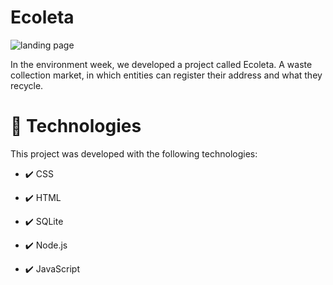 # Ecoleta

<a><img src="https://i.ibb.co/vLF0FF4/ecoleta.png" alt="landing page"></a>

In the environment week, we developed a project called Ecoleta. A waste collection market, in which entities can register their address and what they recycle.

# 🚀 Technologies

This project was developed with the following technologies:

- ✔️ CSS

- ✔️ HTML

- ✔️ SQLite

- ✔️ Node.js

- ✔️ JavaScript
